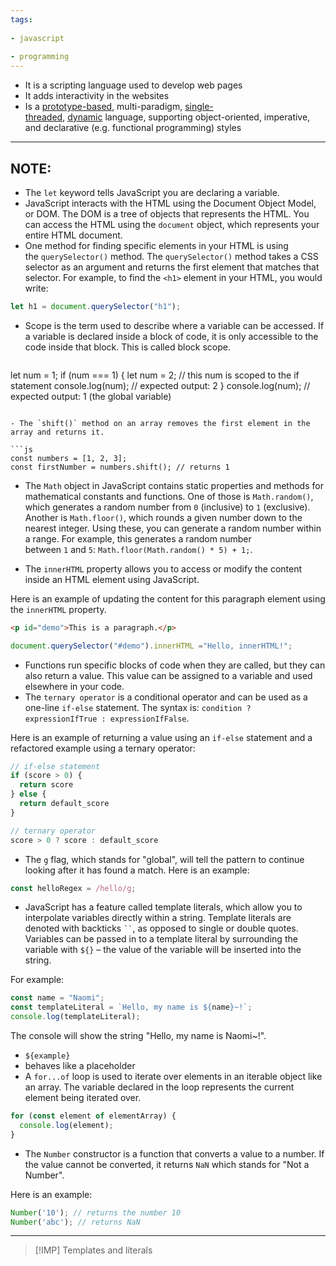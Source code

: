 ```yaml
---
tags:
  
- javascript
  
- programming
---
```

- It is a scripting language used to develop web pages
- It adds interactivity in the websites
- Is a [prototype-based](https://developer.mozilla.org/en-US/docs/Glossary/Prototype-based_programming), multi-paradigm, [single-threaded](https://developer.mozilla.org/en-US/docs/Glossary/Thread), [dynamic](https://developer.mozilla.org/en-US/docs/Glossary/Dynamic_typing) language, supporting object-oriented, imperative, and declarative (e.g. functional programming) styles

---
## NOTE:

- The `let` keyword tells JavaScript you are declaring a variable.
- JavaScript interacts with the HTML using the Document Object Model, or DOM. The DOM is a tree of objects that represents the HTML. You can access the HTML using the `document` object, which represents your entire HTML document.
- One method for finding specific elements in your HTML is using the `querySelector()` method. The `querySelector()` method takes a CSS selector as an argument and returns the first element that matches that selector. For example, to find the `<h1>` element in your HTML, you would write:

```js
let h1 = document.querySelector("h1");
```

- Scope is the term used to describe where a variable can be accessed. If a variable is declared inside a block of code, it is only accessible to the code inside that block. This is called block scope.

  ```js
let num = 1;
if (num === 1) {
  let num = 2; // this num is scoped to the if statement
  console.log(num); // expected output: 2
}
console.log(num); // expected output: 1 (the global variable)
```

- The `shift()` method on an array removes the first element in the array and returns it.

```js
const numbers = [1, 2, 3];
const firstNumber = numbers.shift(); // returns 1
```

- The `Math` object in JavaScript contains static properties and methods for mathematical constants and functions. One of those is `Math.random()`, which generates a random number from `0` (inclusive) to `1` (exclusive). Another is `Math.floor()`, which rounds a given number down to the nearest integer. Using these, you can generate a random number within a range. For example, this generates a random number between `1` and `5`: `Math.floor(Math.random() * 5) + 1;`.

- The `innerHTML` property allows you to access or modify the content inside an HTML element using JavaScript.

Here is an example of updating the content for this paragraph element using the `innerHTML` property.

```html
<p id="demo">This is a paragraph.</p>
```

```js
document.querySelector("#demo").innerHTML ="Hello, innerHTML!"; 
```

- Functions run specific blocks of code when they are called, but they can also return a value. This value can be assigned to a variable and used elsewhere in your code.
- The `ternary operator` is a conditional operator and can be used as a one-line `if-else` statement. The syntax is: `condition ? expressionIfTrue : expressionIfFalse`.

Here is an example of returning a value using an `if-else` statement and a refactored example using a ternary operator:

```js
// if-else statement
if (score > 0) {
  return score
} else {
  return default_score
}

// ternary operator
score > 0 ? score : default_score
```

- The `g` flag, which stands for "global", will tell the pattern to continue looking after it has found a match. Here is an example:

```js
const helloRegex = /hello/g;
```

- JavaScript has a feature called template literals, which allow you to interpolate variables directly within a string. Template literals are denoted with backticks ` `` `, as opposed to single or double quotes. Variables can be passed in to a template literal by surrounding the variable with `${}` – the value of the variable will be inserted into the string.

For example:

```js
const name = "Naomi";
const templateLiteral = `Hello, my name is ${name}~!`;
console.log(templateLiteral);
```

The console will show the string "Hello, my name is Naomi~!".
- `${example}` 
- behaves like a placeholder
- A `for...of` loop is used to iterate over elements in an iterable object like an array. The variable declared in the loop represents the current element being iterated over.

```js
for (const element of elementArray) {
  console.log(element);
}
```

- The `Number` constructor is a function that converts a value to a number. If the value cannot be converted, it returns `NaN` which stands for "Not a Number".

Here is an example:

```js
Number('10'); // returns the number 10
Number('abc'); // returns NaN
```

---
>[!IMP]
>Templates and literals

